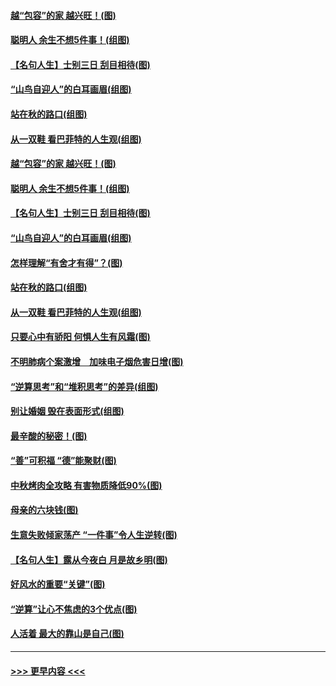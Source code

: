 #### [越“包容”的家 越兴旺！(图)](../pages/p8/907328.md?t=09160211) 
#### [聪明人 余生不想5件事！(组图)](../pages/p8/907364.md?t=09160211) 
#### [【名句人生】士别三日 刮目相待(图)](../pages/p8/906988.md?t=09160211) 
#### [“山鸟自迎人”的白耳画眉(组图)](../pages/p8/907332.md?t=09160211) 
#### [站在秋的路口(组图)](../pages/p8/906914.md?t=09160211) 
#### [从一双鞋 看巴菲特的人生观(组图)](../pages/p8/907311.md?t=09160211) 
#### [越“包容”的家 越兴旺！(图)](../pages/p8/907328.md?t=09160211) 
#### [聪明人 余生不想5件事！(组图)](../pages/p8/907364.md?t=09160211) 
#### [【名句人生】士别三日 刮目相待(图)](../pages/p8/906988.md?t=09160211) 
#### [“山鸟自迎人”的白耳画眉(组图)](../pages/p8/907332.md?t=09160211) 
#### [怎样理解“有舍才有得”？(图)](../pages/p8/906872.md?t=09160211) 
#### [站在秋的路口(组图)](../pages/p8/906914.md?t=09160211) 
#### [从一双鞋 看巴菲特的人生观(组图)](../pages/p8/907311.md?t=09160211) 
#### [只要心中有骄阳 何惧人生有风霜(图)](../pages/p8/907320.md?t=09160211) 
#### [不明肺病个案激增　加味电子烟危害日增(图)](../pages/p8/907307.md?t=09160211) 
#### [“逆算思考”和“堆积思考”的差异(组图)](../pages/p8/907229.md?t=09160211) 
#### [别让婚姻 毁在表面形式(组图)](../pages/p8/907118.md?t=09160211) 
#### [最辛酸的秘密！(图)](../pages/p8/906327.md?t=09160211) 
#### [“善”可积福 “德”能聚财(图)](../pages/p8/906906.md?t=09160211) 
#### [中秋烤肉全攻略 有害物质降低90%(图)](../pages/p8/907227.md?t=09160211) 
#### [母亲的六块钱(图)](../pages/p8/907107.md?t=09160211) 
#### [生意失败倾家荡产 “一件事”令人生逆转(图)](../pages/p8/907101.md?t=09160211) 
#### [【名句人生】露从今夜白 月是故乡明(图)](../pages/p8/906558.md?t=09160211) 
#### [好风水的重要“关键”(图)](../pages/p8/907087.md?t=09160211) 
#### [“逆算”让心不焦虑的3个优点(图)](../pages/p8/907070.md?t=09160211) 
#### [人活着 最大的靠山是自己(图)](../pages/p8/906329.md?t=09160211) 

----
#### [ >>> 更早内容 <<< ](../indexes/p8-earlier.md)
